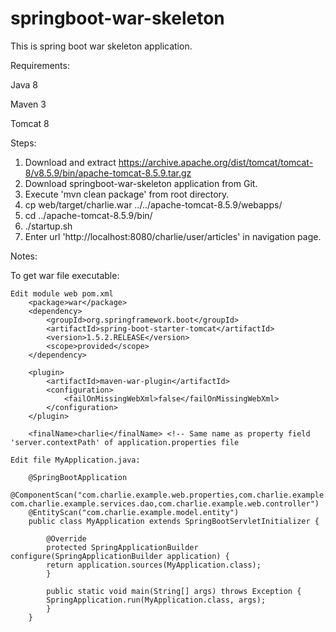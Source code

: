 # springboot-war-skeleton

This is spring boot war skeleton application.

Requirements:

Java 8

Maven 3

Tomcat 8

Steps:

1. Download and extract https://archive.apache.org/dist/tomcat/tomcat-8/v8.5.9/bin/apache-tomcat-8.5.9.tar.gz 
2. Download springboot-war-skeleton application from Git.
3. Execute 'mvn clean package' from root directory.
4. cp web/target/charlie.war ../../apache-tomcat-8.5.9/webapps/
5. cd ../apache-tomcat-8.5.9/bin/
6. ./startup.sh
7. Enter url 'http://localhost:8080/charlie/user/articles' in navigation page.


Notes:

To get war file executable:

	Edit module web pom.xml 
		<package>war</package>
		<dependency>
		    <groupId>org.springframework.boot</groupId>
		    <artifactId>spring-boot-starter-tomcat</artifactId>
		    <version>1.5.2.RELEASE</version>
		    <scope>provided</scope>
		</dependency>

		<plugin>
			<artifactId>maven-war-plugin</artifactId>
			<configuration>
				<failOnMissingWebXml>false</failOnMissingWebXml>
			</configuration>
		</plugin>

		<finalName>charlie</finalName> <!-- Same name as property field 'server.contextPath' of application.properties file

	Edit file MyApplication.java:

		@SpringBootApplication
		@ComponentScan("com.charlie.example.web.properties,com.charlie.example.services.service, com.charlie.example.services.dao,com.charlie.example.web.controller")
		@EntityScan("com.charlie.example.model.entity")
		public class MyApplication extends SpringBootServletInitializer {

		    @Override
		    protected SpringApplicationBuilder configure(SpringApplicationBuilder application) {
			return application.sources(MyApplication.class);
		    }

		    public static void main(String[] args) throws Exception {
			SpringApplication.run(MyApplication.class, args);
		    }
		}    
		

	
